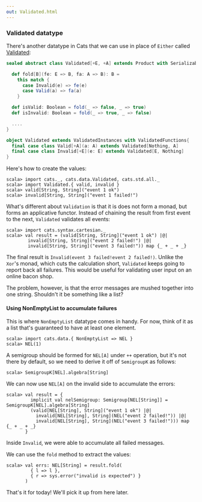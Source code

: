 ```yaml
---
out: Validated.html
---
```


  [ValidatedSource]: $catsBaseUrl$core/src/main/scala/cats/data/Validated.scala

### Validated datatype

There's another datatype in Cats that we can use in place of `Either` called [Validated][ValidatedSource]:

```scala
sealed abstract class Validated[+E, +A] extends Product with Serializable {

  def fold[B](fe: E => B, fa: A => B): B =
    this match {
      case Invalid(e) => fe(e)
      case Valid(a) => fa(a)
    }

  def isValid: Boolean = fold(_ => false, _ => true)
  def isInvalid: Boolean = fold(_ => true, _ => false)

  ....
}

object Validated extends ValidatedInstances with ValidatedFunctions{
  final case class Valid[+A](a: A) extends Validated[Nothing, A]
  final case class Invalid[+E](e: E) extends Validated[E, Nothing]
}
```

Here's how to create the values:

```console:new
scala> import cats._, cats.data.Validated, cats.std.all._
scala> import Validated.{ valid, invalid }
scala> valid[String, String]("event 1 ok")
scala> invalid[String, String]("event 1 failed!")
```

What's different about `Validation` is that it is does not form a monad,
but forms an applicative functor.
Instead of chaining the result from first event to the next, `Validated` validates all events:

```console
scala> import cats.syntax.cartesian._
scala> val result = (valid[String, String]("event 1 ok") |@|
        invalid[String, String]("event 2 failed!") |@|
        invalid[String, String]("event 3 failed!")) map {_ + _ + _}
```

The final result is `Invalid(event 3 failed!event 2 failed!)`.
Unlike the `Xor`'s monad, which cuts the calculation short,
`Validated` keeps going to report back all failures.
This would be useful for validating user input on an online bacon shop.

The problem, however, is that the error messages are mushed together into one string.
Shouldn't it be something like a list?

#### Using NonEmptyList to accumulate failures

This is where `NonEmptyList` datatype comes in handy.
For now, think of it as a list that's guaranteed to have at least one element.

```console
scala> import cats.data.{ NonEmptyList => NEL }
scala> NEL(1)
```

A semigroup should be formed for `NEL[A]` under `++` operation,
but it's not there by default, so we need to derive it off of `SemigroupK` as follows:

```console
scala> SemigroupK[NEL].algebra[String]
```

We can now use `NEL[A]` on the invalid side to accumulate the errors:

```console
scala> val result = {
         implicit val nelSemigroup: Semigroup[NEL[String]] = SemigroupK[NEL].algebra[String]
         (valid[NEL[String], String]("event 1 ok") |@|
           invalid[NEL[String], String](NEL("event 2 failed!")) |@|
           invalid[NEL[String], String](NEL("event 3 failed!"))) map {_ + _ + _}
       }
```

Inside `Invalid`, we were able to accumulate all failed messages.

We can use the `fold` method to extract the values:

```console
scala> val errs: NEL[String] = result.fold(
         { l => l },
         { r => sys.error("invalid is expected") }
       )
```

That's it for today! We'll pick it up from here later.
